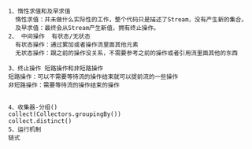     1、惰性求值和及早求值 
      惰性求值：并未做什么实际性的工作，整个代码只是描述了Stream，没有产生新的集合。
      及早求值：最终会从Stream产生新值，拥有终止操作。
    2、 中间操作  有状态/无状态
      有状态操作：通过累加或者操作流里面其他元素
      无状态操作：跟之前的操作没关系，不需要参考之前的操作或者引用流里面其他的东西
    
    3、终止操作 短路操作和非短路操作
    短路操作：可以不需要等待流的操作结束就可以提前流的一些操作
    非短路操作：需要等待流的操作结束的操作
    
    
    4、收集器-分组()
    collect(Collectors.groupingBy())
    collect.distinct()
    5、运行机制
    链式
    
